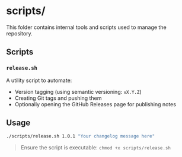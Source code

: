 # scripts/

This folder contains internal tools and scripts used to manage the repository.

## Scripts

### `release.sh`

A utility script to automate:

- Version tagging (using semantic versioning: `vX.Y.Z`)
- Creating Git tags and pushing them
- Optionally opening the GitHub Releases page for publishing notes

## Usage

```bash
./scripts/release.sh 1.0.1 "Your changelog message here"
```

> Ensure the script is executable: `chmod +x scripts/release.sh`

